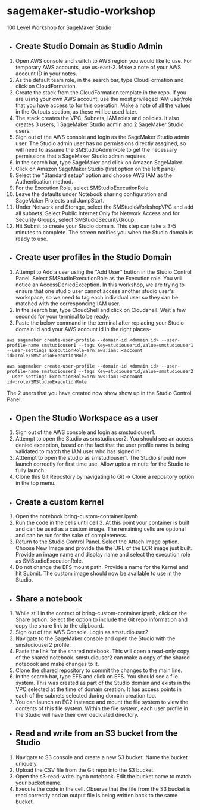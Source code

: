 # sagemaker-studio-workshop
100 Level Workshop for SageMaker Studio

- ## Create Studio Domain as Studio Admin

1. Open AWS console and switch to AWS region you would like to use. For temporary AWS accounts, use us-east-2. Make a note of your AWS account ID in your notes.
2. As the default team role, in the search bar, type CloudFormation and click on CloudFormation.
3. Create the stack from the CloudFormation template in the repo. If you are using your own AWS account, use the most privileged IAM user/role that you have access to for this operation. Make a note of all the values in the Outputs section, as these will be used later.
4. The stack creates the VPC, Subnets, IAM roles and policies. It also creates 3 users, 1 SageMaker Studio admin and 2 SageMaker Studio users. 
5. Sign out of the AWS console and login as the SageMaker Studio admin user. The Studio admin user has no permissions directly assgined, so will need to assume the SMStudioAdminRole to get the necessary permissions that a SageMaker Studio admin requires.
6. In the search bar, type SageMaker and click on Amazon SageMaker.
7. Click on Amazon SageMaker Studio (first option on the left pane).
8. Select the "Standard setup" option and choose AWS IAM as the Authentication method.
9. For the Execution Role, select SMStudioExecutionRole
10. Leave the defaults under Notebook sharing configuration and SageMaker Projects and JumpStart. 
11. Under Network and Storage, select the SMStudioWorkshopVPC and add all subnets. Select Public Internet Only for Network Access and for Security Groups, select SMStudioSecurityGroup.  
12. Hit Submit to create your Studio domain. This step can take a 3-5 minutes to complete. The screen notifies you when the Studio domain is ready to use.

- ## Create user profiles in the Studio Domain

1. Attempt to Add a user using the "Add User" button in the Studio Control Panel. Select SMStudioExecutionRole as the Execution role. You will notice an AccessDeniedException. In this workshop, we are trying to ensure that one studio user cannot access another studio user's workspace, so we need to tag each individual user so they can be matched with the corresponding IAM user.
2. In the search bar, type CloudShell and click on Cloudshell. Wait a few seconds for your terminal to be ready.
3. Paste the below command in the terminal after replacing your Studio domain Id and your AWS account id in the right places- 

  ```
  aws sagemaker create-user-profile --domain-id <domain id> --user-profile-name smstudiouser1 --tags Key=studiouserid,Value=smstudiouser1 --user-settings ExecutionRole=arn:aws:iam::<account id>:role/SMStudioExecutionRole
  
 aws sagemaker create-user-profile --domain-id <domain id> --user-profile-name smstudiouser2 --tags Key=studiouserid,Value=smstudiouser2 --user-settings ExecutionRole=arn:aws:iam::<account id>:role/SMStudioExecutionRole
  ```
  
 The 2 users that you have created now show show up in the Studio Control Panel.
   
- ## Open the Studio Workspace as a user

1. Sign out of the AWS console and login as smstudiouser1. 
2. Attempt to open the Studio as smstudiouser2. You should see an access denied exception, based on the fact that the user profile name is being validated to match the IAM user who has signed in.
3. Atttempt to open the studio as smstudiouser1. The Studio should now launch correctly for first time use. Allow upto a minute for the Studio to fully launch. 
4. Clone this Git Repostory by navigating to Git -> Clone a repository option in the top menu.

- ## Create a custom kernel

1. Open the notebook bring-custom-container.ipynb
2. Run the code in the cells until cell 3. At this point your container is built and can be used as a custom image. The remaining cells are optional and can be run for the sake of completeness.
3. Return to the Studio Control Panel. Select the Attach Image option. Choose New Image and provide the the URL of the ECR image just built. Provide an image name and display name and select the execution role as SMStudioExecutionRole.
4. Do not change the EFS mount path. Provide a name for the Kernel and hit Submit. The custom image should now be available to use in the Studio.

- ## Share a notebook

1. While still in the context of bring-custom-container.ipynb, click on the Share option. Select the option to include the Git repo information and copy the share link to the clipboard.
2. Sign out of the AWS Console. Login as smstudiouser2
3. Navigate to the SageMaker console and open the Studio with the smstudiouser2 profile. 
4. Paste the link for the shared notebook. This will open a read-only copy of the shared notebook. smstudiouser2 can make a copy of the shared notebook and make changes to it.
5. Clone the shared repository to commit the changes to the main line.
6. In the search bar, type EFS and click on EFS. You should see a file system. This was created as part of the Studio domain and exists in the VPC selected at the time of domain creation. It has access points in each of the subnets selected during domain creation too. 
7. You can launch an EC2 instance and mount the file system to view the contents of this file system. Within the file system, each user profile in the Studio will have their own dedicated directory.

- ## Read and write from an S3 bucket from the Studio

1. Navigate to S3 console and create a new S3 bucket. Name the bucket uniquely.
2. Upload the CSV file from the Git repo into the S3 bucket.
3. Open the s3-read-write.ipynb notebook. Edit the bucket name to match your bucket name. 
4. Execute the code in the cell. Observe that the file from the S3 bucket is read correctly and an output file is being written back to the same bucket.
